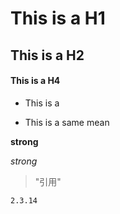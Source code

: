 # This is a H1 

## This is a H2 

#### This is a H4 

* This is a 
- This is a same mean

**strong** 

*strong* 

> "引用" 

```bash 
2.3.14 
``` 

